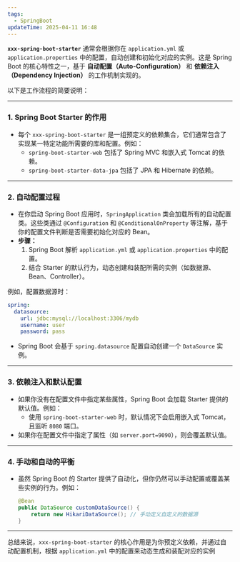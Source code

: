 ```yaml
---
tags:
  - SpringBoot
updateTime: 2025-04-11 16:48
---
```

**`xxx-spring-boot-starter`** 通常会根据你在 `application.yml` 或 `application.properties` 中的配置，自动创建和初始化对应的实例。这是 Spring Boot 的核心特性之一，基于 **自动配置（Auto-Configuration）** 和 **依赖注入（Dependency Injection）** 的工作机制实现的。

以下是工作流程的简要说明：

---

### 1. **Spring Boot Starter 的作用**
- 每个 `xxx-spring-boot-starter` 是一组预定义的依赖集合，它们通常包含了实现某一特定功能所需要的库和配置。例如：
  - `spring-boot-starter-web` 包括了 Spring MVC 和嵌入式 Tomcat 的依赖。
  - `spring-boot-starter-data-jpa` 包括了 JPA 和 Hibernate 的依赖。

---

### 2. **自动配置过程**
- 在你启动 Spring Boot 应用时，`SpringApplication` 类会加载所有的自动配置类。这些类通过 `@Configuration` 和 `@ConditionalOnProperty` 等注解，基于你的配置文件判断是否需要初始化对应的 Bean。
- **步骤：**
  1. Spring Boot 解析 `application.yml` 或 `application.properties` 中的配置。
  2. 结合 Starter 的默认行为，动态创建和装配所需的实例（如数据源、Bean、Controller）。

例如，配置数据源时：
```yaml
spring:
  datasource:
    url: jdbc:mysql://localhost:3306/mydb
    username: user
    password: pass
```
- Spring Boot 会基于 `spring.datasource` 配置自动创建一个 `DataSource` 实例。

---

### 3. **依赖注入和默认配置**
- 如果你没有在配置文件中指定某些属性，Spring Boot 会加载 Starter 提供的默认值。例如：
  - 使用 `spring-boot-starter-web` 时，默认情况下会启用嵌入式 Tomcat，且监听 `8080` 端口。
- 如果你在配置文件中指定了属性（如 `server.port=9090`），则会覆盖默认值。

---

### 4. **手动和自动的平衡**
- 虽然 Spring Boot 的 Starter 提供了自动化，但你仍然可以手动配置或覆盖某些实例的行为。例如：
  ```java
  @Bean
  public DataSource customDataSource() {
      return new HikariDataSource(); // 手动定义自定义的数据源
  }
  ```

---

总结来说，`xxx-spring-boot-starter` 的核心作用是为你预定义依赖，并通过自动配置机制，根据 `application.yml` 中的配置来动态生成和装配对应的实例
